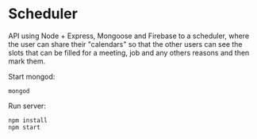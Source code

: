 # Scheduler

API using Node + Express, Mongoose and Firebase to a scheduler, where the user can share their "calendars" so that the other users can see the slots that can be filled for a meeting, job and any others reasons and then mark them.

Start mongod:
```
mongod
```

Run server:
```
npm install
npm start
```
